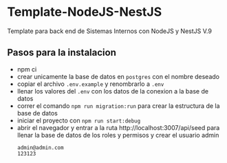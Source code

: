 # Template-NodeJS-NestJS
Template para back end de Sistemas Internos con NodeJS y NestJS V.9


## Pasos para la instalacion
- npm ci
- crear unicamente la base de datos en `postgres` con el nombre deseado
- copiar el archivo `.env.example` y renombrarlo a `.env`
- llenar los valores del `.env` con los datos de la conexion a la base de datos
- correr el comando `npm run migration:run` para crear la estructura de la base de datos
- iniciar el proyecto con `npm run start:debug`
- abrir el navegador y entrar a la ruta http://localhost:3007/api/seed para llenar la base de datos de los roles y permisos y crear el usuario admin
	```
	admin@admin.com
	123123
	```
